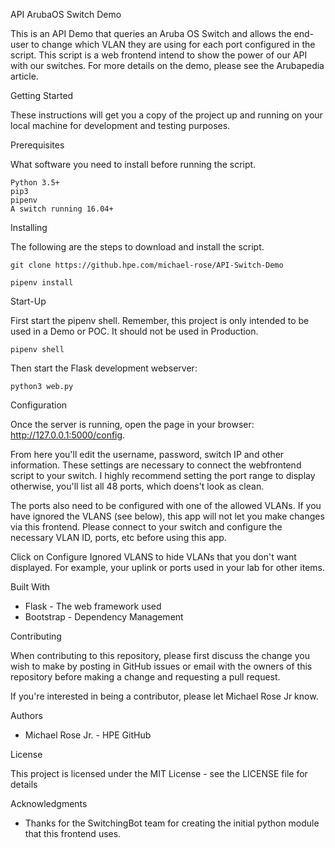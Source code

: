 API ArubaOS Switch Demo 

This is an API Demo that queries an Aruba OS Switch and allows the end-user to change which VLAN they are using for each port configured in the script. This script is a web frontend intend to show the power of our API with our switches. For more details on the demo, please see  the Arubapedia article.

Getting Started

These instructions will get you a copy of the project up and running on your local machine for development and testing purposes. 

Prerequisites

What software you need to install before running the script.

    Python 3.5+
    pip3
    pipenv
    A switch running 16.04+
    

Installing

The following are the steps to download and install the script.

    git clone https://github.hpe.com/michael-rose/API-Switch-Demo
    
    pipenv install 
    

Start-Up

First start the pipenv shell. Remember, this project is only intended to be used in a Demo or POC. It should not be used in Production.

    pipenv shell
    

Then start the Flask development webserver:

    python3 web.py

Configuration

Once the server is running, open the page in your browser: http://127.0.0.1:5000/config.

From here you'll edit the username, password, switch IP and other information. These settings are necessary to connect the webfrontend script to your switch. I highly recommend setting the port range to display otherwise, you'll list all 48 ports, which doens't look as clean.

The ports also need to be configured with one of the allowed VLANs. If you have ignored the VLANS (see below), this app will not let you make changes via this frontend. Please connect to your switch and configure the necessary VLAN ID, ports, etc before  using this app.

Click on Configure Ignored VLANS to hide VLANs that you don't want displayed. For example, your uplink or ports used in your lab for other items.

Built With

- Flask - The web framework used
- Bootstrap - Dependency Management

Contributing

When contributing to this repository, please first discuss the change you wish to make by posting in GitHub issues or email with the owners of this repository before making a change and requesting a pull request.

If you're interested in being a contributor, please let Michael Rose Jr know.

Authors

- Michael Rose Jr. - HPE GitHub

License

This project is licensed under the MIT License - see the LICENSE file for details

Acknowledgments

- Thanks for the SwitchingBot team for creating the initial python module that this frontend uses. 


